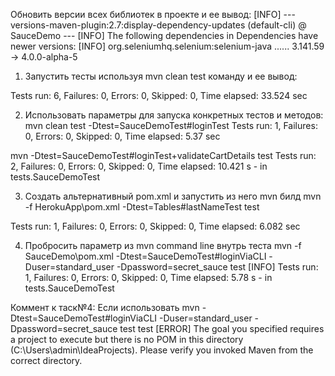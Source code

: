 Обновить версии всех библиотек в проекте и ее вывод:
[INFO] --- versions-maven-plugin:2.7:display-dependency-updates (default-cli) @ SauceDemo ---
[INFO] The following dependencies in Dependencies have newer versions:
[INFO]   org.seleniumhq.selenium:selenium-java ...... 3.141.59 -> 4.0.0-alpha-5

1. Запустить тесты используя mvn clean test команду и ее вывод:

Tests run: 6, Failures: 0, Errors: 0, Skipped: 0, Time elapsed: 33.524 sec

2. Использовать параметры для запуска конкретных тестов и методов:
mvn clean test -Dtest=SauceDemoTest#loginTest
Tests run: 1, Failures: 0, Errors: 0, Skipped: 0, Time elapsed: 5.37 sec

mvn -Dtest=SauceDemoTest#loginTest+validateCartDetails test
Tests run: 2, Failures: 0, Errors: 0, Skipped: 0, Time elapsed: 10.421 s - in tests.SauceDemoTest

3. Создать альтернативный pom.xml и запустить из него mvn билд
mvn -f HerokuApp\pom.xml -Dtest=Tables#lastNameTest test

Tests run: 1, Failures: 0, Errors: 0, Skipped: 0, Time elapsed: 6.082 sec

4. Пробросить параметр из mvn command line внутрь теста
mvn -f SauceDemo\pom.xml -Dtest=SauceDemoTest#loginViaCLI -Duser=standard_user -Dpassword=secret_sauce test
[INFO] Tests run: 1, Failures: 0, Errors: 0, Skipped: 0, Time elapsed: 5.78 s - in tests.SauceDemoTest

Коммент к таск№4:
Если использовать mvn -Dtest=SauceDemoTest#loginViaCLI -Duser=standard_user -Dpassword=secret_sauce test test
[ERROR] The goal you specified requires a project to execute but there is no POM in this directory (C:\Users\admin\IdeaProjects). Please verify you invoked Maven from the correct directory.
 
